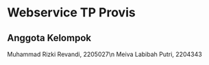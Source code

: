 # Webservice TP Provis

## Anggota Kelompok
Muhammad Rizki Revandi, 2205027\n
Meiva Labibah Putri, 2204343

